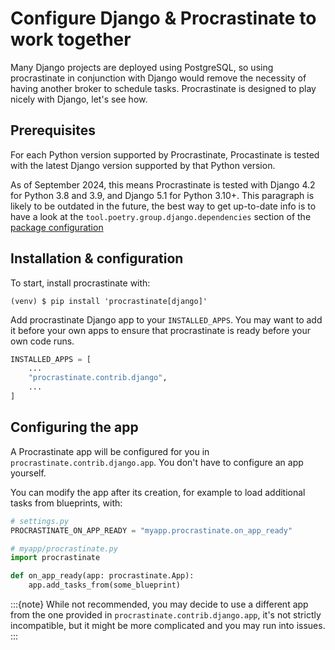 # Configure Django & Procrastinate to work together

Many Django projects are deployed using PostgreSQL, so using procrastinate in
conjunction with Django would remove the necessity of having another broker to
schedule tasks. Procrastinate is designed to play nicely with Django, let's see
how.

## Prerequisites

For each Python version supported by Procrastinate, Procastinate is tested with
the latest Django version supported by that Python version.

As of September 2024, this means Procrastinate is tested with Django 4.2 for
Python 3.8 and 3.9, and Django 5.1 for Python 3.10+. This paragraph is likely
to be outdated in the future, the best way to get up-to-date info is to have a
look at the `tool.poetry.group.django.dependencies` section of the [package
configuration](https://github.com/procrastinate-org/procrastinate/blob/pydjver/pyproject.toml#L79-L83)

## Installation & configuration

To start, install procrastinate with:

```console
(venv) $ pip install 'procrastinate[django]'
```

Add procrastinate Django app to your `INSTALLED_APPS`. You may want to add it
before your own apps to ensure that procrastinate is ready before your own code
runs.

```python
INSTALLED_APPS = [
    ...
    "procrastinate.contrib.django",
    ...
]
```

## Configuring the app

A Procrastinate app will be configured for you in
`procrastinate.contrib.django.app`. You don't have to configure an app
yourself.

You can modify the app after its creation, for example to load additional tasks
from blueprints, with:

```python
# settings.py
PROCRASTINATE_ON_APP_READY = "myapp.procrastinate.on_app_ready"
```

```python
# myapp/procrastinate.py
import procrastinate

def on_app_ready(app: procrastinate.App):
    app.add_tasks_from(some_blueprint)
```

:::{note}
While not recommended, you may decide to use a different app from the one
provided in `procrastinate.contrib.django.app`, it's not strictly incompatible,
but it might be more complicated and you may run into issues.
:::
